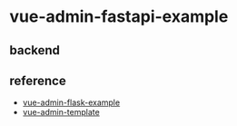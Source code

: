 # vue-admin-fastapi-example

## backend

## reference
- [vue-admin-flask-example](https://github.com/bay1/vue-admin-flask-example)
- [vue-admin-template](https://github.com/PanJiaChen/vue-admin-template)